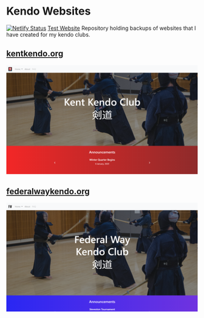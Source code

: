 # Kendo Websites
[![Netlify Status](https://api.netlify.com/api/v1/badges/f73834cd-6367-48ae-b55c-07942e2ce35c/deploy-status)](https://app.netlify.com/sites/kendowebsitetest/deploys) [Test Website](https://kendowebsitetest.netlify.com/) 
Repository holding backups of websites that I have created for my kendo clubs.

## [kentkendo.org](http://kentkendo.org)
![Kent Home](kentkendo/kenthome.png)

## [federalwaykendo.org](http://federalwaykendo.org)
![Federal Way Home](fwkendo/fwhome.png)
